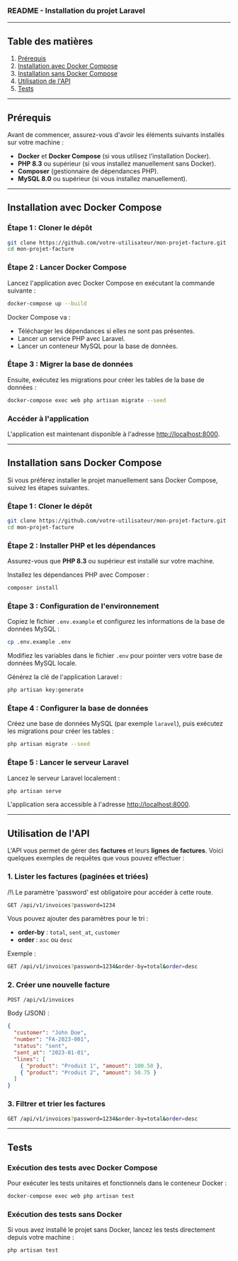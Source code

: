 ### README - Installation du projet Laravel

---

## Table des matières

1. [Prérequis](#prérequis)
2. [Installation avec Docker Compose](#installation-avec-docker-compose)
3. [Installation sans Docker Compose](#installation-sans-docker-compose)
4. [Utilisation de l'API](#utilisation-de-lapi)
5. [Tests](#tests)

---

## Prérequis

Avant de commencer, assurez-vous d'avoir les éléments suivants installés sur votre machine :

- **Docker** et **Docker Compose** (si vous utilisez l'installation Docker).
- **PHP 8.3** ou supérieur (si vous installez manuellement sans Docker).
- **Composer** (gestionnaire de dépendances PHP).
- **MySQL 8.0** ou supérieur (si vous installez manuellement).

---

## Installation avec Docker Compose

### Étape 1 : Cloner le dépôt

```bash
git clone https://github.com/votre-utilisateur/mon-projet-facture.git
cd mon-projet-facture
```

### Étape 2 : Lancer Docker Compose

Lancez l'application avec Docker Compose en exécutant la commande suivante :

```bash
docker-compose up --build
```

Docker Compose va :
- Télécharger les dépendances si elles ne sont pas présentes.
- Lancer un service PHP avec Laravel.
- Lancer un conteneur MySQL pour la base de données.

### Étape 3 : Migrer la base de données

Ensuite, exécutez les migrations pour créer les tables de la base de données :

```bash
docker-compose exec web php artisan migrate --seed
```

### Accéder à l'application

L'application est maintenant disponible à l'adresse [http://localhost:8000](http://localhost:8000).

---

## Installation sans Docker Compose

Si vous préférez installer le projet manuellement sans Docker Compose, suivez les étapes suivantes.

### Étape 1 : Cloner le dépôt

```bash
git clone https://github.com/votre-utilisateur/mon-projet-facture.git
cd mon-projet-facture
```

### Étape 2 : Installer PHP et les dépendances

Assurez-vous que **PHP 8.3** ou supérieur est installé sur votre machine.

Installez les dépendances PHP avec Composer :

```bash
composer install
```

### Étape 3 : Configuration de l'environnement

Copiez le fichier `.env.example` et configurez les informations de la base de données MySQL :

```bash
cp .env.example .env
```

Modifiez les variables dans le fichier `.env` pour pointer vers votre base de données MySQL locale.

Générez la clé de l'application Laravel :

```bash
php artisan key:generate
```

### Étape 4 : Configurer la base de données

Créez une base de données MySQL (par exemple `laravel`), puis exécutez les migrations pour créer les tables :

```bash
php artisan migrate --seed
```

### Étape 5 : Lancer le serveur Laravel

Lancez le serveur Laravel localement :

```bash
php artisan serve
```

L'application sera accessible à l'adresse [http://localhost:8000](http://localhost:8000).

---

## Utilisation de l'API

L'API vous permet de gérer des **factures** et leurs **lignes de factures**. Voici quelques exemples de requêtes que vous pouvez effectuer :

### 1. Lister les factures (paginées et triées)
/!\ Le paramètre 'password' est obligatoire pour accéder à cette route.
```bash
GET /api/v1/invoices?password=1234
```

Vous pouvez ajouter des paramètres pour le tri :
- **order-by** : `total`, `sent_at`, `customer`
- **order** : `asc` ou `desc`

Exemple :

```bash
GET /api/v1/invoices?password=1234&order-by=total&order=desc
```

### 2. Créer une nouvelle facture

```bash
POST /api/v1/invoices
```

Body (JSON) :

```json
{
  "customer": "John Doe",
  "number": "FA-2023-001",
  "status": "sent",
  "sent_at": "2023-01-01",
  "lines": [
    { "product": "Produit 1", "amount": 100.50 },
    { "product": "Produit 2", "amount": 50.75 }
  ]
}
```

### 3. Filtrer et trier les factures

```bash
GET /api/v1/invoices?password=1234&order-by=total&order=desc
```

---

## Tests

### Exécution des tests avec Docker Compose

Pour exécuter les tests unitaires et fonctionnels dans le conteneur Docker :

```bash
docker-compose exec web php artisan test
```

### Exécution des tests sans Docker

Si vous avez installé le projet sans Docker, lancez les tests directement depuis votre machine :

```bash
php artisan test
```
